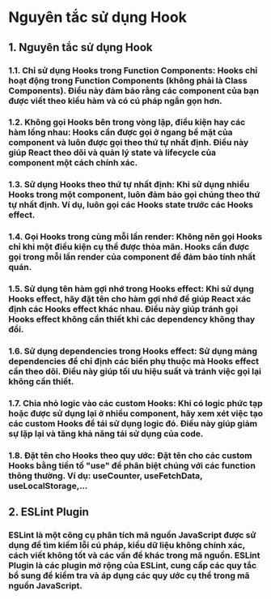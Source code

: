 # Nguyên tắc sử dụng Hook

## 1. Nguyên tắc sử dụng Hook

### 1.1. Chỉ sử dụng Hooks trong Function Components: Hooks chỉ hoạt động trong Function Components (không phải là Class Components). Điều này đảm bảo rằng các component của bạn được viết theo kiểu hàm và có cú pháp ngắn gọn hơn.

### 1.2. Không gọi Hooks bên trong vòng lặp, điều kiện hay các hàm lồng nhau: Hooks cần được gọi ở ngang bề mặt của component và luôn được gọi theo thứ tự nhất định. Điều này giúp React theo dõi và quản lý state và lifecycle của component một cách chính xác.

### 1.3. Sử dụng Hooks theo thứ tự nhất định: Khi sử dụng nhiều Hooks trong một component, luôn đảm bảo gọi chúng theo thứ tự nhất định. Ví dụ, luôn gọi các Hooks state trước các Hooks effect.

### 1.4. Gọi Hooks trong cùng mỗi lần render: Không nên gọi Hooks chỉ khi một điều kiện cụ thể được thỏa mãn. Hooks cần được gọi trong mỗi lần render của component để đảm bảo tính nhất quán.

### 1.5. Sử dụng tên hàm gợi nhớ trong Hooks effect: Khi sử dụng Hooks effect, hãy đặt tên cho hàm gợi nhớ để giúp React xác định các Hooks effect khác nhau. Điều này giúp tránh gọi Hooks effect không cần thiết khi các dependency không thay đổi.

### 1.6. Sử dụng dependencies trong Hooks effect: Sử dụng mảng dependencies để chỉ định các biến phụ thuộc mà Hooks effect cần theo dõi. Điều này giúp tối ưu hiệu suất và tránh việc gọi lại không cần thiết.

### 1.7. Chia nhỏ logic vào các custom Hooks: Khi có logic phức tạp hoặc được sử dụng lại ở nhiều component, hãy xem xét việc tạo các custom Hooks để tái sử dụng logic đó. Điều này giúp giảm sự lặp lại và tăng khả năng tái sử dụng của code.

### 1.8. Đặt tên cho Hooks theo quy ước: Đặt tên cho các custom Hooks bằng tiền tố "use" để phân biệt chúng với các function thông thường. Ví dụ: useCounter, useFetchData, useLocalStorage,...

## 2. ESLint Plugin

### ESLint là một công cụ phân tích mã nguồn JavaScript được sử dụng để tìm kiếm lỗi cú pháp, kiểu dữ liệu không chính xác, cách viết không tốt và các vấn đề khác trong mã nguồn. ESLint Plugin là các plugin mở rộng của ESLint, cung cấp các quy tắc bổ sung để kiểm tra và áp dụng các quy ước cụ thể trong mã nguồn JavaScript.
